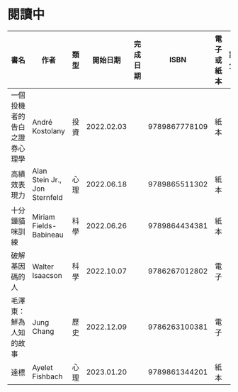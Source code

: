 # 閱讀中
| 書名 | 作者 | 類型 | 開始日期 | 完成日期 | ISBN | 電子或紙本 | 評分 |
| ----------- | ----------- | ----------- | ----------- | ----------- | ----------- | ----------- | ----------- |
| 一個投機者的告白之證券心理學 | André Kostolany | 投資 | 2022.02.03 | | 9789867778109 | 紙本 | |
| 高績效表現力 | Alan Stein Jr., Jon Sternfeld | 心理 | 2022.06.18 | | 9789865511302 | 紙本 | |
| 十分鐘貓咪訓練 | Miriam Fields-Babineau | 科學 | 2022.06.26 | | 9789864434381 | 紙本 | |
| 破解基因碼的人 | Walter Isaacson | 科學 | 2022.10.07 | | 9786267012802 | 電子 | |
| 毛澤東：鮮為人知的故事 | Jung Chang | 歷史 | 2022.12.09 | | 9786263100381 | 電子 | |
| 達標 | Ayelet Fishbach | 心理 | 2023.01.20 | | 9789861344201 | 紙本 | |
